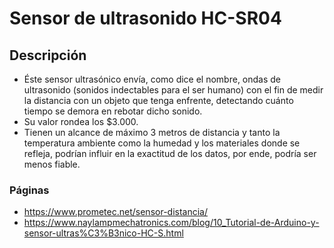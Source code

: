 # Sensor de ultrasonido HC-SR04

## Descripción

- Éste sensor ultrasónico envía, como dice el nombre, ondas de ultrasonido (sonidos indectables para el ser humano) con el fin de medir la 
distancia con un objeto que tenga enfrente, detectando cuánto tiempo se demora en rebotar dicho sonido.
- Su valor rondea los $3.000.
- Tienen un alcance de máximo 3 metros de distancia y tanto la temperatura ambiente como la humedad y los materiales donde se refleja, podrían 
influir en la exactitud de los datos, por ende, podría ser menos fiable.

### Páginas

- https://www.prometec.net/sensor-distancia/
- https://www.naylampmechatronics.com/blog/10_Tutorial-de-Arduino-y-sensor-ultras%C3%B3nico-HC-S.html
